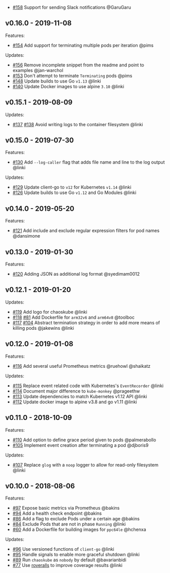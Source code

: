   * [#158](https://github.com/linki/chaoskube/pull/158) Support for sending Slack notifications @GaruGaru

## v0.16.0 - 2019-11-08

  Features:
  * [#154](https://github.com/linki/chaoskube/pull/154) Add support for terminating multiple pods per iteration @pims

  Updates:
  * [#156](https://github.com/linki/chaoskube/pull/156) Remove incomplete snippet from the readme and point to examples @jan-warchol
  * [#153](https://github.com/linki/chaoskube/pull/153) Don't attempt to terminate `Terminating` pods @pims
  * [#148](https://github.com/linki/chaoskube/pull/148) Update builds to use Go `v1.13` @linki
  * [#140](https://github.com/linki/chaoskube/pull/140) Update Docker images to use alpine `3.10` @linki

## v0.15.1 - 2019-08-09

  Updates:
  * [#137](https://github.com/linki/chaoskube/pull/137) [#138](https://github.com/linki/chaoskube/pull/138) Avoid writing logs to the container filesystem @linki

## v0.15.0 - 2019-07-30

  Features:
  * [#130](https://github.com/linki/chaoskube/pull/130) Add `--log-caller` flag that adds file name and line to the log output @linki

  Updates:
  * [#129](https://github.com/linki/chaoskube/pull/129) Update client-go to `v12` for Kubernetes `v1.14` @linki
  * [#126](https://github.com/linki/chaoskube/pull/126) Update builds to use Go `v1.12` and Go Modules @linki

## v0.14.0 - 2019-05-20

  Features:
  * [#121](https://github.com/linki/chaoskube/pull/121) Add include and exclude regular expression filters for pod names @dansimone

## v0.13.0 - 2019-01-30

  Features:
  * [#120](https://github.com/linki/chaoskube/pull/120) Adding JSON as additional log format @syedimam0012

## v0.12.1 - 2019-01-20

  Updates:
  * [#119](https://github.com/linki/chaoskube/pull/119) Add logo for chaoskube @linki
  * [#118](https://github.com/linki/chaoskube/pull/118) [#81](https://github.com/linki/chaoskube/pull/81) Add Dockerfile for `arm32v6` and `arm64v8` @toolboc
  * [#117](https://github.com/linki/chaoskube/pull/117) [#104](https://github.com/linki/chaoskube/pull/104) Abstract termination strategy in order to add more means of killing pods @jakewins @linki

## v0.12.0 - 2019-01-08

  Features:
  * [#116](https://github.com/linki/chaoskube/pull/116) Add several useful Prometheus metrics @ruehowl @shaikatz

  Updates:
  * [#115](https://github.com/linki/chaoskube/pull/115) Replace event related code with Kubernetes's `EventRecorder` @linki
  * [#114](https://github.com/linki/chaoskube/pull/114) Document major difference to `kube-monkey` @prageethw
  * [#113](https://github.com/linki/chaoskube/pull/113) Update dependencies to match Kubernetes v1.12 API @linki
  * [#112](https://github.com/linki/chaoskube/pull/112) Update docker image to alpine v3.8 and go v1.11 @linki

## v0.11.0 - 2018-10-09

  Features:
  * [#110](https://github.com/linki/chaoskube/pull/110) Add option to define grace period given to pods @palmerabollo
  * [#105](https://github.com/linki/chaoskube/pull/105) Implement event creation after terminating a pod @djboris9

  Updates:
  * [#107](https://github.com/linki/chaoskube/pull/107) Replace `glog` with a `noop` logger to allow for read-only filesystem @linki

## v0.10.0 - 2018-08-06

  Features:
  * [#97](https://github.com/linki/chaoskube/pull/97) Expose basic metrics via Prometheus @bakins
  * [#94](https://github.com/linki/chaoskube/pull/94) Add a health check endpoint @bakins
  * [#86](https://github.com/linki/chaoskube/pull/86) Add a flag to exclude Pods under a certain age @bakins
  * [#84](https://github.com/linki/chaoskube/pull/84) Exclude Pods that are not in phase `Running` @linki
  * [#60](https://github.com/linki/chaoskube/pull/60) Add a Dockerfile for building images for `ppc64le` @hchenxa

  Updates:
  * [#96](https://github.com/linki/chaoskube/pull/96) Use versioned functions of `client-go` @linki
  * [#95](https://github.com/linki/chaoskube/pull/95) Handle signals to enable more graceful shutdown @linki
  * [#89](https://github.com/linki/chaoskube/pull/89) Run `chaoskube` as `nobody` by default @bavarianbidi
  * [#77](https://github.com/linki/chaoskube/pull/77) Use [roveralls](https://github.com/lawrencewoodman/roveralls) to improve coverage results @linki
